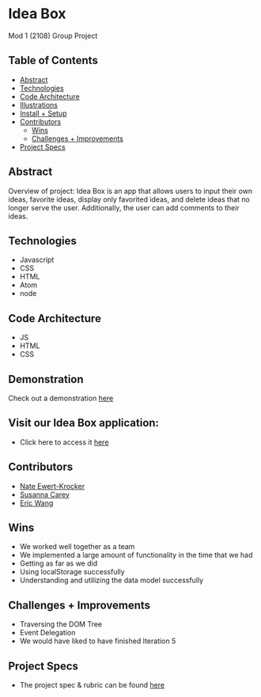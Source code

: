 # Idea Box
Mod 1 (2108) Group Project


## Table of Contents
  - [Abstract](#abstract)
  - [Technologies](#technologies)
  - [Code Architecture](#code-architecture)
  - [Illustrations](#illustrations)
  - [Install + Setup](#set-up)
  - [Contributors](#contributors)
	- [Wins](#wins)
	- [Challenges + Improvements](#challenges-+-Improvements)
  - [Project Specs](#project-specs)

## Abstract
Overview of project:
Idea Box is an app that allows users to input their own ideas, favorite ideas, display only favorited ideas, and delete ideas that no longer serve the user.    Additionally, the user can add comments to their ideas.

## Technologies
  - Javascript
  - CSS
  - HTML
  - Atom
  - node


## Code Architecture
   - JS
   - HTML
   - CSS
	

## Demonstration 

Check out a demonstration [here](https://giphy.com/gifs/2QJxgZDVuybgCLsi1Y)

## Visit our Idea Box application:
  - Click here to access it [here](https://newertkrocker.github.io/idea-box)


## Contributors
  - [Nate Ewert-Krocker](https://github.com/NEwertKrocker)
  - [Susanna Carey](https://github.com/susannaopal)
  - [Eric Wang](https://github.com/ewang0)

## Wins
  - We worked well together as a team 
  - We implemented a large amount of functionality in the time   that we had
  - Getting as far as we did
  - Using localStorage successfully 
  - Understanding and utilizing the data model successfully

## Challenges + Improvements
  - Traversing the DOM Tree 
  - Event Delegation 
  - We would have liked to have finished Iteration 5


## Project Specs
  - The project spec & rubric can be found [here](https://frontend.turing.edu/projects/module-1/ideabox-group.html)
